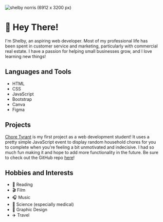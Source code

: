 ![shelby norris (6912 x 3200 px)](https://github.com/user-attachments/assets/f8a6525b-ab5e-44f8-b34f-1cb81fca7a59)

# 👋 Hey There!

I'm Shelby, an aspiring web developer. Most of my professional life has been spent in customer service and marketing, particularly with commercial real estate. I have a passion for helping small businesses grow, and I love learning new things!

## Languages and Tools

- HTML
- CSS
- JavaScript
- Bootstrap
- Canva
- Figma

## Projects

[Chore Tyrant](https://shelby-norris.github.io/chore-tyrant/) is my first project as a web development student! It uses a pretty simple JavaScript event to display random household chores for you to complete when you're feeling a bit unmotivated and indecisive. I had so much fun making it and hope to add more functionality in the future. Be sure to check out the GitHub repo [here](https://github.com/shelby-norris/chore-tyrant)!

## Hobbies and Interests

- 📖 Reading
- 🎬 Film
- 🎧 Music
- 🧪 Science (especially medical)
- 🎨 Graphic Design
- ✈️ Travel
<!---
slnorris/slnorris is a ✨ special ✨ repository because its `README.md` (this file) appears on your GitHub profile.
You can click the Preview link to take a look at your changes.
--->
